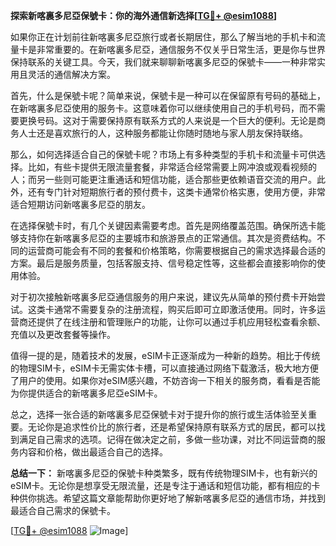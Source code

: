 **探索新喀裏多尼亞保號卡：你的海外通信新选择[[TG💪+ @esim1088](https://t.me/s/esim1088)]**

如果你正在计划前往新喀裏多尼亞旅行或者长期居住，那么了解当地的手机卡和流量卡是非常重要的。在新喀裏多尼亞，通信服务不仅关乎日常生活，更是你与世界保持联系的关键工具。今天，我们就来聊聊新喀裏多尼亞的保號卡——一种非常实用且灵活的通信解决方案。

首先，什么是保號卡呢？简单来说，保號卡是一种可以在保留原有号码的基础上，在新喀裏多尼亞使用的服务卡。这意味着你可以继续使用自己的手机号码，而不需要更换号码。这对于需要保持原有联系方式的人来说是一个巨大的便利。无论是商务人士还是喜欢旅行的人，这种服务都能让你随时随地与家人朋友保持联络。

那么，如何选择适合自己的保號卡呢？市场上有多种类型的手机卡和流量卡可供选择。比如，有些卡提供无限流量套餐，非常适合经常需要上网冲浪或观看视频的人；而另一些则可能更注重通话和短信功能，适合那些更依赖语音交流的用户。此外，还有专门针对短期旅行者的预付费卡，这类卡通常价格实惠，使用方便，非常适合短期访问新喀裏多尼亞的朋友。

在选择保號卡时，有几个关键因素需要考虑。首先是网络覆盖范围。确保所选卡能够支持你在新喀裏多尼亞的主要城市和旅游景点的正常通信。其次是资费结构。不同的运营商可能会有不同的套餐和价格策略，你需要根据自己的需求选择最合适的方案。最后是服务质量，包括客服支持、信号稳定性等，这些都会直接影响你的使用体验。

对于初次接触新喀裏多尼亞通信服务的用户来说，建议先从简单的预付费卡开始尝试。这类卡通常不需要复杂的注册流程，购买后即可立即激活使用。同时，许多运营商还提供了在线注册和管理账户的功能，让你可以通过手机应用轻松查看余额、充值以及更改套餐等操作。

值得一提的是，随着技术的发展，eSIM卡正逐渐成为一种新的趋势。相比于传统的物理SIM卡，eSIM卡无需实体卡槽，可以直接通过网络下载激活，极大地方便了用户的使用。如果你对eSIM感兴趣，不妨咨询一下相关的服务商，看看是否能为你提供适合的新喀裏多尼亞eSIM卡。

总之，选择一张合适的新喀裏多尼亞保號卡对于提升你的旅行或生活体验至关重要。无论你是追求性价比的旅行者，还是希望保持原有联系方式的居民，都可以找到满足自己需求的选项。记得在做决定之前，多做一些功课，对比不同运营商的服务内容和价格，做出最适合自己的选择。

**总结一下：** 新喀裏多尼亞的保號卡种类繁多，既有传统物理SIM卡，也有新兴的eSIM卡。无论你是想享受无限流量，还是专注于通话和短信功能，都有相应的卡种供你挑选。希望这篇文章能帮助你更好地了解新喀裏多尼亞的通信市场，并找到最适合自己需求的保號卡。

[[TG💪+ @esim1088](https://t.me/s/esim1088) ![Image](https://i.postimg.cc/4NQfJmqS/Snipaste-2025-05-13-00-14-12.png)]